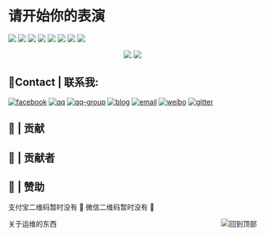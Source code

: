 # 请开始你的表演
![](https://img.shields.io/badge/linux-%E5%B8%B8%E8%A7%84%E4%B8%80%E9%94%AE%E8%84%9A%E6%9C%AC-green.svg)
![](https://img.shields.io/badge/baibai-love%20linux%20and%20sec-blue.svg)
![](https://img.shields.io/badge/%E7%89%9B%E9%80%BC-%E8%84%9A%E6%9C%AC-red.svg)
![](https://img.shields.io/badge/%E5%AE%89%E5%85%A8-%E8%84%9A%E6%9C%AC-ff69b4.svg)
![](https://img.shields.io/badge/python-%E5%AE%89%E5%85%A8%E5%92%8C%E8%BF%90%E7%BB%B4%E8%84%9A%E6%9C%AC-brightgreen.svg)
![](https://img.shields.io/badge/%E5%AE%89%E5%85%A8-%E4%BB%A3%E7%A0%81%E5%AE%A1%E8%AE%A1-yellow.svg)
![](https://img.shields.io/badge/all-%E5%AD%A6%E4%B9%A0%E8%B5%84%E6%96%99-yellowgreen.svg)
![](https://img.shields.io/badge/%E8%BF%90%E7%BB%B4-%E9%9D%A2%E8%AF%95%E5%92%8C%E7%AC%94%E8%AF%95%E9%A2%98%E6%B5%B7%E6%88%98%E6%9C%AF-lightgrey.svg)

<p align="center">
<img src="https://s1.ax1x.com/2018/10/08/iJn5JU.jpg">
<img src="https://s1.ax1x.com/2018/10/08/iJuytK.jpg">
 </p>



## :email:Contact | 联系我:

[![facebook](https://github.com/justbaibai/linux-shell/blob/master/ico/facebook.svg)]()
[![qq](https://github.com/justbaibai/linux-shell/blob/master/ico/qq.svg)]()
[![qq-group](https://github.com/justbaibai/linux-shell/blob/master/ico/group.svg)]()
[![blog](https://github.com/justbaibai/linux-shell/blob/master/ico/linux.svg)]() 
[![email](https://github.com/justbaibai/linux-shell/blob/master/ico/email.svg)]()
[![weibo](https://github.com/justbaibai/linux-shell/blob/master/ico/weibo.svg)]()
[![gitter](https://github.com/justbaibai/linux-shell/blob/master/ico/gitter.svg)]()


## :beers: | 贡献

## :busts_in_silhouette: | 贡献者

## :lipstick: | 赞助

支付宝二维码暂时没有 :bug:   微信二维码暂时没有 :bug:




<a href="#"><img align="right" src="https://github.com/justbaibai/linux-shell/blob/master/img/gen%20(2).svg" title="回到顶部" border="0"></a>
关于运维的东西  
